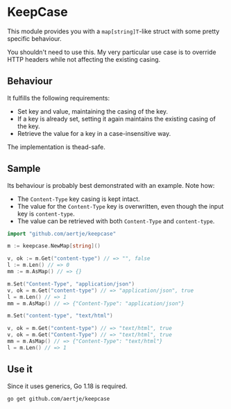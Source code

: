 # KeepCase

This module provides you with a `map[string]T`-like struct with some pretty specific behaviour.

You shouldn't need to use this. My very particular use case is to override HTTP headers while not affecting the existing casing.

## Behaviour

It fulfills the following requirements:

- Set key and value, maintaining the casing of the key.
- If a key is already set, setting it again maintains the existing casing of the key.
- Retrieve the value for a key in a case-insensitive way.

The implementation is thead-safe.

## Sample
Its behaviour is probably best demonstrated with an example. Note how:

- The `Content-Type` key casing is kept intact.
- The value for the `Content-Type` key is overwritten, even though the input key is `content-type`.
- The value can be retrieved with both `Content-Type` and `content-type`.

```go
import "github.com/aertje/keepcase"

m := keepcase.NewMap[string]()

v, ok := m.Get("content-type") // => "", false
l := m.Len() // => 0
mm := m.AsMap() // => {}

m.Set("Content-Type", "application/json")
v, ok = m.Get("content-type") // => "application/json", true
l = m.Len() // => 1
mm = m.AsMap() // => {"Content-Type": "application/json"}

m.Set("content-type", "text/html")

v, ok = m.Get("content-type") // => "text/html", true
v, ok = m.Get("Content-Type") // => "text/html", true
mm = m.AsMap() // => {"Content-Type": "text/html"}
l = m.Len() // => 1
```

## Use it
Since it uses generics, Go 1.18 is required.

```sh
go get github.com/aertje/keepcase
```